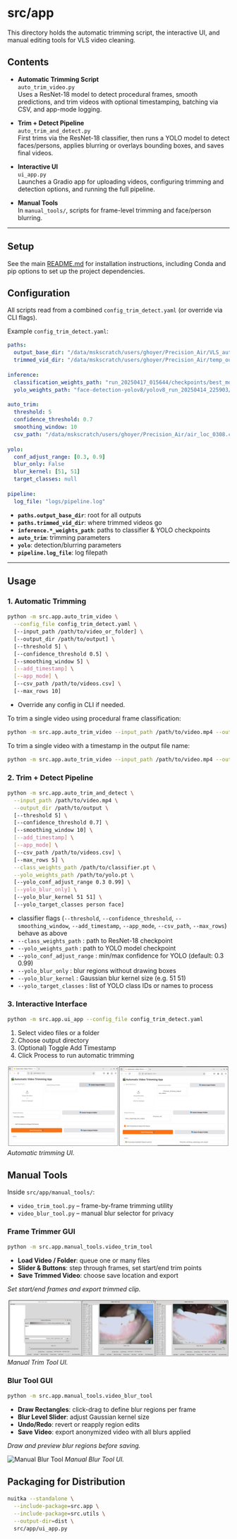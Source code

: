 # src/app

This directory holds the automatic trimming script, the interactive UI, and manual editing tools for VLS video cleaning.

## Contents

- **Automatic Trimming Script**  
  `auto_trim_video.py`  
  Uses a ResNet-18 model to detect procedural frames, smooth predictions, and trim videos with optional timestamping, batching via CSV, and app-mode logging.

- **Trim + Detect Pipeline**  
  `auto_trim_and_detect.py`  
  First trims via the ResNet-18 classifier, then runs a YOLO model to detect faces/persons, applies blurring or overlays bounding boxes, and saves final videos.

- **Interactive UI**  
  `ui_app.py`  
  Launches a Gradio app for uploading videos, configuring trimming and detection options, and running the full pipeline.

- **Manual Tools**  
  In `manual_tools/`, scripts for frame-level trimming and face/person blurring.

---

## Setup

See the main [README.md](../../README.md#quickstart) for installation instructions, including Conda and pip options to set up the project dependencies.

## Configuration

All scripts read from a combined `config_trim_detect.yaml` (or override via CLI flags).

Example `config_trim_detect.yaml`:
```yaml
paths:
  output_base_dir: "/data/mskscratch/users/ghoyer/Precision_Air/VLS_auto_trimmer/outputs"
  trimmed_vid_dir: "/data/mskscratch/users/ghoyer/Precision_Air/temp_output/trimmed_videos"

inference:
  classification_weights_path: "run_20250417_015644/checkpoints/best_model.pt"
  yolo_weights_path: "face-detection-yolov8/yolov8_run_20250414_225903/weights/best.pt"

auto_trim:
  threshold: 5
  confidence_threshold: 0.7
  smoothing_window: 10
  csv_path: "/data/mskscratch/users/ghoyer/Precision_Air/air_loc_0308.csv"

yolo:
  conf_adjust_range: [0.3, 0.9]
  blur_only: False
  blur_kernel: [51, 51]
  target_classes: null

pipeline:
  log_file: "logs/pipeline.log"
```

- **`paths.output_base_dir`**: root for all outputs
- **`paths.trimmed_vid_dir`**: where trimmed videos go
- **`inference.*_weights_path`**: paths to classifier & YOLO checkpoints
- **`auto_trim`**: trimming parameters
- **`yolo`**: detection/blurring parameters
- **`pipeline.log_file`**: log filepath

---

## Usage

### 1. Automatic Trimming

```bash
python -m src.app.auto_trim_video \
  --config_file config_trim_detect.yaml \
  [--input_path /path/to/video_or_folder] \
  [--output_dir /path/to/output] \
  [--threshold 5] \
  [--confidence_threshold 0.5] \
  [--smoothing_window 5] \
  [--add_timestamp] \
  [--app_mode] \
  [--csv_path /path/to/videos.csv] \
  [--max_rows 10]
```
- Override any config in CLI if needed.

To trim a single video using procedural frame classification:
```bash
python -m src.app.auto_trim_video --input_path /path/to/video.mp4 --output_dir trimmed_videos
```

To trim a single video with a timestamp in the output file name:
```bash
python -m src.app.auto_trim_video --input_path /path/to/video.mp4 --output_dir trimmed_videos --add_timestamp
```

### 2. Trim + Detect Pipeline
```bash
python -m src.app.auto_trim_and_detect \
  --input_path /path/to/video.mp4 \
  --output_dir /path/to/output \
  [--threshold 5] \
  [--confidence_threshold 0.7] \
  [--smoothing_window 10] \
  [--add_timestamp] \
  [--app_mode] \
  [--csv_path /path/to/videos.csv] \
  [--max_rows 5] \
  --class_weights_path /path/to/classifier.pt \
  --yolo_weights_path /path/to/yolo.pt \
  [--yolo_conf_adjust_range 0.3 0.99] \
  [--yolo_blur_only] \
  [--yolo_blur_kernel 51 51] \
  [--yolo_target_classes person face]
```
- classifier flags (`--threshold`, `--confidence_threshold`, `--smoothing_window`, `--add_timestamp`, `--app_mode`, `--csv_path`, `--max_rows`) behave as above
- `--class_weights_path` : path to ResNet-18 checkpoint
- `--yolo_weights_path` : path to YOLO model checkpoint
- `--yolo_conf_adjust_range` : min/max confidence for YOLO (default: 0.3 0.99)
- `--yolo_blur_only` : blur regions without drawing boxes
- `--yolo_blur_kernel` : Gaussian blur kernel size (e.g. 51 51)
- `--yolo_target_classes` : list of YOLO class IDs or names to process

### 3. Interactive Interface
```bash
python -m src.app.ui_app --config_file config_trim_detect.yaml
```
1. Select video files or a folder
2. Choose output directory
3. (Optional) Toggle Add Timestamp
4. Click Process to run automatic trimming

![Automatic Trim Interface](assets/auto_vid_trim_tool.png)
*Automatic trimming UI.*

## Manual Tools
Inside `src/app/manual_tools/`:

- `video_trim_tool.py` – frame-by-frame trimming utility
- `video_blur_tool.py` – manual blur selector for privacy

### Frame Trimmer GUI
```bash
python -m src.app.manual_tools.video_trim_tool
```
- **Load Video / Folder**: queue one or many files
- **Slider & Buttons**: step through frames, set start/end trim points
- **Save Trimmed Video**: choose save location and export

*Set start/end frames and export trimmed clip.*

![Manual Trim Tool](assets/manual_trim_tool.png)
*Manual Trim Tool UI.*

### Blur Tool GUI
```bash
python -m src.app.manual_tools.video_blur_tool
```
- **Draw Rectangles**: click-drag to define blur regions per frame
- **Blur Level Slider**: adjust Gaussian kernel size
- **Undo/Redo**: revert or reapply region edits
- **Save Video**: export anonymized video with all blurs applied

*Draw and preview blur regions before saving.*

![Manual Blur Tool](assets/manual_blur_tool.png)
*Manual Blur Tool UI.*

## Packaging for Distribution
```bash
nuitka --standalone \
  --include-package=src.app \
  --include-package=src.utils \
  --output-dir=dist \
  src/app/ui_app.py
```

